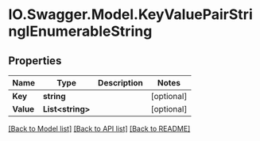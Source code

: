# IO.Swagger.Model.KeyValuePairStringIEnumerableString
## Properties

Name | Type | Description | Notes
------------ | ------------- | ------------- | -------------
**Key** | **string** |  | [optional] 
**Value** | **List&lt;string&gt;** |  | [optional] 

[[Back to Model list]](../README.md#documentation-for-models) [[Back to API list]](../README.md#documentation-for-api-endpoints) [[Back to README]](../README.md)

